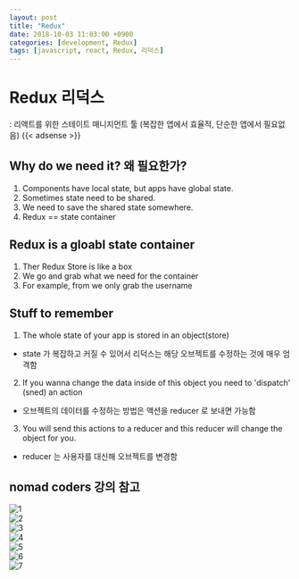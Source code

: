 ```yaml
---
layout: post
title: "Redux"
date: 2018-10-03 11:03:00 +0900
categories: [development, Redux]
tags: [javascript, react, Redux, 리덕스]
---
```

<!--toc-->

# Redux 리덕스

: 리액트를 위한 스테이트 매니지먼트 툴 (복잡한 앱에서 효율적, 단순한 앱에서 필요없음)
{{< adsense >}}


## Why do we need it? 왜 필요한가?

1. Components have local state, but apps have global state.
2. Sometimes state need to be shared.
3. We need to save the shared state somewhere.
4. Redux == state container

## Redux is a gloabl state container

1. Ther Redux Store is like a box
2. We go and grab what we need for the container
3. For example, from <Navigation/> we only grab the username

## Stuff to remember

1. The whole state of your app is stored in an object(store)

- state 가 복잡하고 커질 수 있어서 리덕스는 해당 오브젝트를 수정하는 것에 매우 엄격함

2. If you wanna change the data inside of this object you need to 'dispatch' (sned) an action

- 오브젝트의 데이터를 수정하는 방법은 액션을 reducer 로 보내면 가능함

3. You will send this actions to a reducer and this reducer will change the object for you.

- reducer 는 사용자를 대신해 오브젝트를 변경함

## nomad coders 강의 참고

![1](/assets/redux/1.png)  
![2](/assets/redux/2.png)  
![3](/assets/redux/3.png)  
![4](/assets/redux/4.png)  
![5](/assets/redux/5.png)  
![6](/assets/redux/6.png)  
![7](/assets/redux/7.png)


